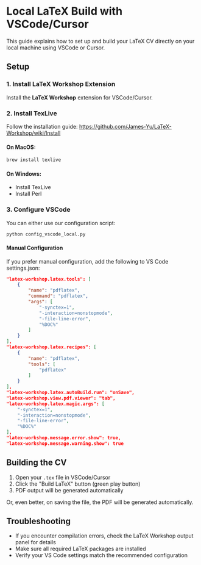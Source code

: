 # Local LaTeX Build with VSCode/Cursor

This guide explains how to set up and build your LaTeX CV directly on your local machine using VSCode or Cursor.

## Setup

### 1. Install LaTeX Workshop Extension

Install the **LaTeX Workshop** extension for VSCode/Cursor.

### 2. Install TexLive

Follow the installation guide: https://github.com/James-Yu/LaTeX-Workshop/wiki/Install

#### On MacOS:

```bash
brew install texlive
```

#### On Windows:
- Install TexLive 
- Install Perl 

### 3. Configure VSCode

You can either use our configuration script:

```bash
python config_vscode_local.py
```

#### Manual Configuration

If you prefer manual configuration, add the following to VS Code settings.json:

```json
"latex-workshop.latex.tools": [
    {
        "name": "pdflatex",
        "command": "pdflatex",
        "args": [
            "-synctex=1",
            "-interaction=nonstopmode",
            "-file-line-error",
            "%DOC%"
        ]
    }
],
"latex-workshop.latex.recipes": [
    {
        "name": "pdflatex",
        "tools": [
            "pdflatex"
        ]
    }
],
"latex-workshop.latex.autoBuild.run": "onSave",
"latex-workshop.view.pdf.viewer": "tab",
"latex-workshop.latex.magic.args": [
    "-synctex=1",
    "-interaction=nonstopmode",
    "-file-line-error",
    "%DOC%"
],
"latex-workshop.message.error.show": true,
"latex-workshop.message.warning.show": true
```

## Building the CV

1. Open your `.tex` file in VSCode/Cursor
2. Click the "Build LaTeX" button (green play button)
3. PDF output will be generated automatically

Or, even better, on saving the file, the PDF will be generated automatically.

## Troubleshooting

- If you encounter compilation errors, check the LaTeX Workshop output panel for details
- Make sure all required LaTeX packages are installed
- Verify your VS Code settings match the recommended configuration 